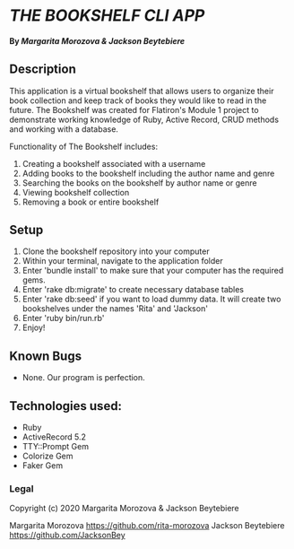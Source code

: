 # _THE BOOKSHELF CLI APP_

#### By _**Margarita Morozova & Jackson Beytebiere**_

## Description
This application is a virtual bookshelf that allows users to organize their book collection and keep track of books they would like to read in the future. The Bookshelf was created for Flatiron's Module 1 project to demonstrate working knowledge of Ruby, Active Record, CRUD methods and working with a database.

Functionality of The Bookshelf includes:
1. Creating a bookshelf associated with a username
2. Adding books to the bookshelf including the author name and genre
3. Searching the books on the bookshelf by author name or genre
4. Viewing bookshelf collection
5. Removing a book or entire bookshelf

## Setup
1. Clone the bookshelf repository into your computer
2. Within your terminal, navigate to the application folder
3. Enter 'bundle install' to make sure that your computer has the required gems.
4. Enter 'rake db:migrate' to create necessary database tables
5. Enter 'rake db:seed' if you want to load dummy data. It will create two bookshelves under the names 'Rita' and 'Jackson'
6. Enter 'ruby bin/run.rb'
7. Enjoy!

## Known Bugs
* None. Our program is perfection.

## Technologies used:
* Ruby
* ActiveRecord 5.2
* TTY::Prompt Gem
* Colorize Gem
* Faker Gem

### Legal
Copyright (c) 2020 Margarita Morozova & Jackson Beytebiere

Margarita Morozova https://github.com/rita-morozova
Jackson Beytebiere https://github.com/JacksonBey

